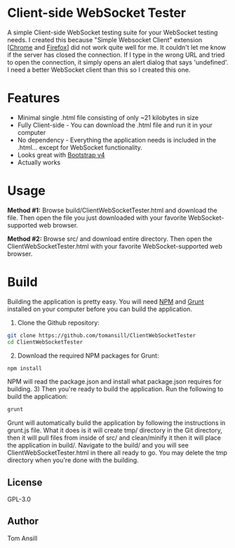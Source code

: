 # Client-side WebSocket Tester
A simple Client-side WebSocket testing suite for your WebSocket testing needs. I created this because "Simple Websocket Client" extension [[Chrome](https://chrome.google.com/webstore/detail/simple-websocket-client/pfdhoblngboilpfeibdedpjgfnlcodoo) and [Firefox](https://addons.mozilla.org/en-US/firefox/addon/simple-websocket-client/)] did not work quite well for me. It couldn't let me know if the server has closed the connection. If I type in the wrong URL and tried to open the connection, it simply opens an alert dialog that says 'undefined'. I need a better WebSocket client than this so I created this one.
# Features
- Minimal single .html file consisting of only ~21 kilobytes in size
- Fully Client-side - You can download the .html file and run it in your computer
- No dependency - Everything the application needs is included in the .html... except for WebSocket functionality.
- Looks great with [Bootstrap v4](getbootstrap.com)
- Actually works

# Usage
**Method #1:** Browse build/ClientWebSocketTester.html and download the file. Then open the file you just downloaded with your favorite WebSocket-supported web browser.

**Method #2:** Browse src/ and download entire directory. Then open the ClientWebSocketTester.html with your favorite WebSocket-supported web browser.

# Build
Building the application is pretty easy. You will need [NPM](https://www.npmjs.com/) and [Grunt](https://gruntjs.com/) installed on your computer before you can build the application.

1) Clone the Github repository:
```sh
git clone https://github.com/tomansill/ClientWebSocketTester
cd ClientWebSocketTester
```
2) Download the required NPM packages for Grunt:
```sh
npm install
```
NPM will read the package.json and install what package.json requires for building.
3) Then you're ready to build the application. Run the following to build the application:
```sh
grunt
```
Grunt will automatically build the application by following the instructions in grunt.js file. What it does is it will create tmp/ directory in the Git directory, then it will pull files from inside of src/ and clean/minify it then it will place the application in build/. Navigate to the build/ and you will see ClientWebSocketTester.html in there all ready to go. You may delete the tmp directory when you're done with the building.

License
----
GPL-3.0

Author
----
Tom Ansill
